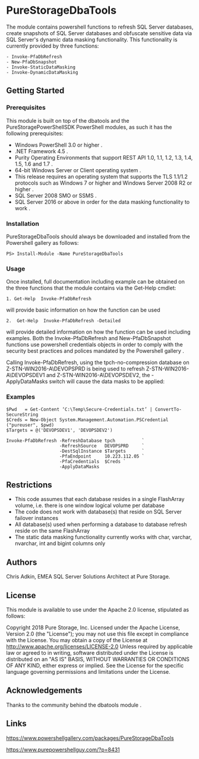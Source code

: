 # PureStorageDbaTools

The module contains powershell functions to refresh SQL Server databases, create snapshots of SQL Server databases and obfuscate sensitive data via SQL Server's dynamic data masking functionality. This functionality is currently provided by three functions: 
```
- Invoke-PfaDbRefresh
- New-PfaDbSnapshot
- Invoke-StaticDataMasking
- Invoke-DynamicDataMasking
```
## Getting Started

### Prerequisites

This module is built on top of the dbatools and the PureStoragePowerShellSDK PowerShell modules, as such it has the following prerequisites:

- Windows PowerShell 3.0 or higher .
- .NET Framework 4.5 .
- Purity Operating Environments that support REST API 1.0, 1.1, 1.2, 1.3, 1.4, 1.5, 1.6 and 1.7 .
- 64-bit Windows Server or Client operating system .
- This release requires an operating system that supports the TLS 1.1/1.2 protocols such as Windows 7 or higher and Windows Server 2008 R2 or higher .
- SQL Server 2008 SMO or SSMS .
- SQL Server 2016 or above in order for the data masking functionality to work .

### Installation

PureStorageDbaTools should always be downloaded and installed from the Powershell gallery as follows:
```
PS> Install-Module -Name PureStorageDbaTools
```
### Usage

Once installed, full documentation including example can be obtained on the three functions that the module contains via the Get-Help 
cmdlet:
```
1. Get-Help  Invoke-PfaDbRefresh 
```
will provide basic information on how the function can be used
```
2.  Get-Help  Invoke-PfaDbRefresh -Detailed
```
will provide detailed information on how the function can be used including examples. Both the Invoke-PfaDbRefresh and New-PfaDbSnapshot  functions use powershell credentials  objects in order to comply with the security best practices and polices mandated by the Powershell gallery .

Calling  Invoke-PfaDbRefresh, using the tpch-no-compression database on  Z-STN-WIN2016-A\DEVOPSPRD is being used to refresh  Z-STN-WIN2016-A\DEVOPSDEV1 and Z-STN-WIN2016-A\DEVOPSDEV2, the -ApplyDataMasks switch will cause the data masks to be applied:

### Examples
```
$Pwd   = Get-Content ‘C:\Temp\Secure-Credentials.txt’ | ConvertTo-SecureString
$Creds = New-Object System.Management.Automation.PSCredential ("pureuser", $pwd)
$Targets = @('DEVOPSDEV1', 'DEVOPSDEV2')

Invoke-PfaDbRefresh -RefreshDatabase tpch          `
                    -RefreshSource   DEVOPSPRD     `
                    -DestSqlInstance $Targets      `
                    -PfaEndpoint     10.223.112.05 `
                    -PfaCredentials  $Creds `
                    -ApplyDataMasks
```
## Restrictions

- This code assumes that each database resides in a single FlashArray volume, i.e. there is one window logical volume per database
- The code does not work with database(s) that reside on SQL Server failover instances
- All database(s) used when performing a database to database refresh reside on the same FlashArray
- The static data masking functionality currently works with char, varchar, nvarchar, int and bigint columns only

## Authors

Chris Adkin, EMEA SQL Server Solutions Architect at Pure Storage.

## License

This module is available to use under the Apache 2.0 license, stipulated as follows:

Copyright 2018 Pure Storage, Inc.
Licensed under the Apache License, Version 2.0 (the "License");
you may not use this file except in compliance with the License.
You may obtain a copy of the License at
    http://www.apache.org/licenses/LICENSE-2.0
Unless required by applicable law or agreed to in writing, software
distributed under the License is distributed on  an "AS IS" BASIS,
WITHOUT WARRANTIES OR CONDITIONS OF ANY KIND, either express or implied.
See the License for the specific language governing permissions and
limitations under the License.

## Acknowledgements

Thanks to the community behind the dbatools module .

## Links

https://www.powershellgallery.com/packages/PureStorageDbaTools

https://www.purepowershellguy.com/?p=8431
